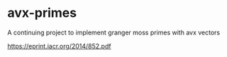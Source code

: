 # avx-primes
A continuing project to implement granger moss primes with avx vectors


















https://eprint.iacr.org/2014/852.pdf
